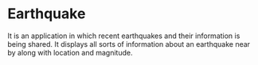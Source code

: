 # Earthquake
It is an application in which recent earthquakes and their information is being shared. It displays all sorts of information about an earthquake near by along with location and magnitude.
